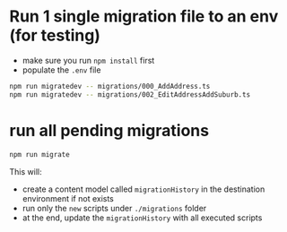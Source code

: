 # Run 1 single migration file to an env (for testing)

-   make sure you run `npm install` first
-   populate the `.env` file

```bash
npm run migratedev -- migrations/000_AddAddress.ts
npm run migratedev -- migrations/002_EditAddressAddSuburb.ts
```

# run all pending migrations

```bash
npm run migrate
```

This will:
- create a content model called `migrationHistory` in the destination environment if not exists
- run only the `new` scripts under `./migrations` folder 
- at the end, update the `migrationHistory` with all executed scripts
